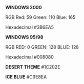 **WINDOWS 2000**

RGB
Red: 59
Green: 110
Blue: 165

Hexadecimal
#3B6EA5

**WINDOWS 95/98**

RGB
RED: 0
GREEN: 128
BLUE: 128

Hexadecimal
#008080


**DESERT THEME**
#1C202E

**ICE BLUE**
#C9E8EA